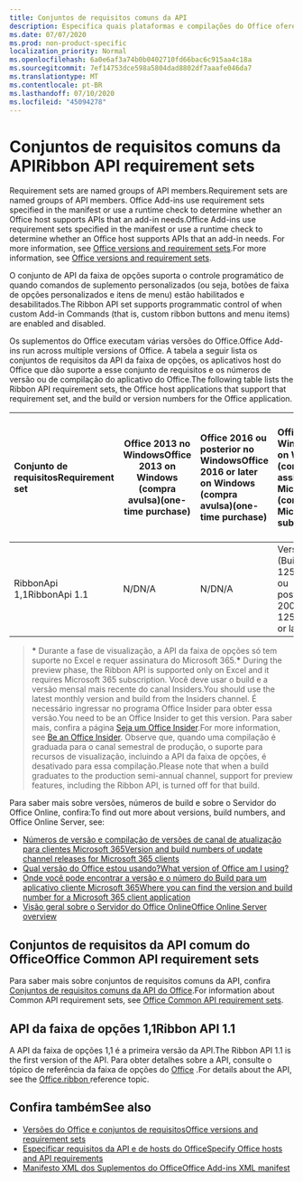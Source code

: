 ```yaml
---
title: Conjuntos de requisitos comuns da API
description: Especifica quais plataformas e compilações do Office oferecem suporte às APIs de faixa de opções dinâmicas.
ms.date: 07/07/2020
ms.prod: non-product-specific
localization_priority: Normal
ms.openlocfilehash: 6a0e6af3a74b0b0402710fd66bac6c915aa4c18a
ms.sourcegitcommit: 7ef14753dce598a5804dad8802df7aaafe046da7
ms.translationtype: MT
ms.contentlocale: pt-BR
ms.lasthandoff: 07/10/2020
ms.locfileid: "45094278"
---
```

# <a name="ribbon-api-requirement-sets"></a><span data-ttu-id="547fe-103">Conjuntos de requisitos comuns da API</span><span class="sxs-lookup"><span data-stu-id="547fe-103">Ribbon API requirement sets</span></span>

<span data-ttu-id="547fe-104">Requirement sets are named groups of API members.</span><span class="sxs-lookup"><span data-stu-id="547fe-104">Requirement sets are named groups of API members.</span></span> <span data-ttu-id="547fe-105">Office Add-ins use requirement sets specified in the manifest or use a runtime check to determine whether an Office host supports APIs that an add-in needs.</span><span class="sxs-lookup"><span data-stu-id="547fe-105">Office Add-ins use requirement sets specified in the manifest or use a runtime check to determine whether an Office host supports APIs that an add-in needs.</span></span> <span data-ttu-id="547fe-106">For more information, see [Office versions and requirement sets](/office/dev/add-ins/develop/office-versions-and-requirement-sets).</span><span class="sxs-lookup"><span data-stu-id="547fe-106">For more information, see [Office versions and requirement sets](/office/dev/add-ins/develop/office-versions-and-requirement-sets).</span></span>

<span data-ttu-id="547fe-107">O conjunto de API da faixa de opções suporta o controle programático de quando comandos de suplemento personalizados (ou seja, botões de faixa de opções personalizados e itens de menu) estão habilitados e desabilitados.</span><span class="sxs-lookup"><span data-stu-id="547fe-107">The Ribbon API set supports programmatic control of when custom Add-in Commands (that is, custom ribbon buttons and menu items) are enabled and disabled.</span></span>

<span data-ttu-id="547fe-108">Os suplementos do Office executam várias versões do Office.</span><span class="sxs-lookup"><span data-stu-id="547fe-108">Office Add-ins run across multiple versions of Office.</span></span> <span data-ttu-id="547fe-109">A tabela a seguir lista os conjuntos de requisitos da API da faixa de opções, os aplicativos host do Office que dão suporte a esse conjunto de requisitos e os números de versão ou de compilação do aplicativo do Office.</span><span class="sxs-lookup"><span data-stu-id="547fe-109">The following table lists the Ribbon API requirement sets, the Office host applications that support that requirement set, and the build or version numbers for the Office application.</span></span>

|  <span data-ttu-id="547fe-110">Conjunto de requisitos</span><span class="sxs-lookup"><span data-stu-id="547fe-110">Requirement set</span></span>  | <span data-ttu-id="547fe-111">Office 2013 no Windows</span><span class="sxs-lookup"><span data-stu-id="547fe-111">Office 2013 on Windows</span></span><br><span data-ttu-id="547fe-112">(compra avulsa)</span><span class="sxs-lookup"><span data-stu-id="547fe-112">(one-time purchase)</span></span> | <span data-ttu-id="547fe-113">Office 2016 ou posterior no Windows</span><span class="sxs-lookup"><span data-stu-id="547fe-113">Office 2016 or later on Windows</span></span><br><span data-ttu-id="547fe-114">(compra avulsa)</span><span class="sxs-lookup"><span data-stu-id="547fe-114">(one-time purchase)</span></span>   | <span data-ttu-id="547fe-115">Office no Windows\*</span><span class="sxs-lookup"><span data-stu-id="547fe-115">Office on Windows\*</span></span><br><span data-ttu-id="547fe-116">(conectado à assinatura do Microsoft 365)</span><span class="sxs-lookup"><span data-stu-id="547fe-116">(connected to Microsoft 365 subscription)</span></span> |  <span data-ttu-id="547fe-117">Office no iPad</span><span class="sxs-lookup"><span data-stu-id="547fe-117">Office on iPad</span></span><br><span data-ttu-id="547fe-118">(conectado à assinatura do Microsoft 365)</span><span class="sxs-lookup"><span data-stu-id="547fe-118">(connected to Microsoft 365 subscription)</span></span>  |  <span data-ttu-id="547fe-119">Office no Mac\*</span><span class="sxs-lookup"><span data-stu-id="547fe-119">Office on Mac\*</span></span><br><span data-ttu-id="547fe-120">(conectado à assinatura do Microsoft 365)</span><span class="sxs-lookup"><span data-stu-id="547fe-120">(connected to Microsoft 365 subscription)</span></span>  | <span data-ttu-id="547fe-121">Office na Web\*</span><span class="sxs-lookup"><span data-stu-id="547fe-121">Office on the web\*</span></span>  |  <span data-ttu-id="547fe-122">Servidor do Office Online</span><span class="sxs-lookup"><span data-stu-id="547fe-122">Office Online Server</span></span>  |
|:-----|-----|:-----|:-----|:-----|:-----|:-----|:-----|
| <span data-ttu-id="547fe-123">RibbonApi 1,1</span><span class="sxs-lookup"><span data-stu-id="547fe-123">RibbonApi 1.1</span></span>  | <span data-ttu-id="547fe-124">N/D</span><span class="sxs-lookup"><span data-stu-id="547fe-124">N/A</span></span> | <span data-ttu-id="547fe-125">N/D</span><span class="sxs-lookup"><span data-stu-id="547fe-125">N/A</span></span> | <span data-ttu-id="547fe-126">Versão 2002 (Build 12527,20264) ou posterior</span><span class="sxs-lookup"><span data-stu-id="547fe-126">Version 2002 (Build 12527.20264) or later</span></span> | <span data-ttu-id="547fe-127">16,38 ou posterior</span><span class="sxs-lookup"><span data-stu-id="547fe-127">16.38 or later</span></span> | <span data-ttu-id="547fe-128">N/D</span><span class="sxs-lookup"><span data-stu-id="547fe-128">N/A</span></span> | <span data-ttu-id="547fe-129">Fevereiro de 2020</span><span class="sxs-lookup"><span data-stu-id="547fe-129">February 2020</span></span> | <span data-ttu-id="547fe-130">N/D</span><span class="sxs-lookup"><span data-stu-id="547fe-130">N/A</span></span>|

> <span data-ttu-id="547fe-131">**&#42;** Durante a fase de visualização, a API da faixa de opções só tem suporte no Excel e requer assinatura do Microsoft 365.</span><span class="sxs-lookup"><span data-stu-id="547fe-131">**&#42;** During the preview phase, the Ribbon API is supported only on Excel and it requires Microsoft 365 subscription.</span></span> <span data-ttu-id="547fe-132">Você deve usar o build e a versão mensal mais recente do canal Insiders.</span><span class="sxs-lookup"><span data-stu-id="547fe-132">You should use the latest monthly version and build from the Insiders channel.</span></span> <span data-ttu-id="547fe-133">É necessário ingressar no programa Office Insider para obter essa versão.</span><span class="sxs-lookup"><span data-stu-id="547fe-133">You need to be an Office Insider to get this version.</span></span> <span data-ttu-id="547fe-134">Para saber mais, confira a página [Seja um Office Insider](https://products.office.com/office-insider?tab=tab-1).</span><span class="sxs-lookup"><span data-stu-id="547fe-134">For more information, see [Be an Office Insider](https://products.office.com/office-insider?tab=tab-1).</span></span> <span data-ttu-id="547fe-135">Observe que, quando uma compilação é graduada para o canal semestral de produção, o suporte para recursos de visualização, incluindo a API da faixa de opções, é desativado para essa compilação.</span><span class="sxs-lookup"><span data-stu-id="547fe-135">Please note that when a build graduates to the production semi-annual channel, support for preview features, including the Ribbon API, is turned off for that build.</span></span>

<span data-ttu-id="547fe-136">Para saber mais sobre versões, números de build e sobre o Servidor do Office Online, confira:</span><span class="sxs-lookup"><span data-stu-id="547fe-136">To find out more about versions, build numbers, and Office Online Server, see:</span></span>

- [<span data-ttu-id="547fe-137">Números de versão e compilação de versões de canal de atualização para clientes Microsoft 365</span><span class="sxs-lookup"><span data-stu-id="547fe-137">Version and build numbers of update channel releases for Microsoft 365 clients</span></span>](https://support.office.com/article/version-and-build-numbers-of-update-channel-releases-ae942449-1fca-4484-898b-a933ea23def7)
- [<span data-ttu-id="547fe-138">Qual versão do Office estou usando?</span><span class="sxs-lookup"><span data-stu-id="547fe-138">What version of Office am I using?</span></span>](https://support.office.com/article/What-version-of-Office-am-I-using-932788b8-a3ce-44bf-bb09-e334518b8b19)
- [<span data-ttu-id="547fe-139">Onde você pode encontrar a versão e o número do Build para um aplicativo cliente Microsoft 365</span><span class="sxs-lookup"><span data-stu-id="547fe-139">Where you can find the version and build number for a Microsoft 365 client application</span></span>](https://support.office.com/article/version-and-build-numbers-of-update-channel-releases-ae942449-1fca-4484-898b-a933ea23def7)
- [<span data-ttu-id="547fe-140">Visão geral sobre o Servidor do Office Online</span><span class="sxs-lookup"><span data-stu-id="547fe-140">Office Online Server overview</span></span>](/officeonlineserver/office-online-server-overview)

## <a name="office-common-api-requirement-sets"></a><span data-ttu-id="547fe-141">Conjuntos de requisitos da API comum do Office</span><span class="sxs-lookup"><span data-stu-id="547fe-141">Office Common API requirement sets</span></span>

<span data-ttu-id="547fe-142">Para saber mais sobre conjuntos de requisitos comuns da API, confira [Conjuntos de requisitos comuns da API do Office](office-add-in-requirement-sets.md).</span><span class="sxs-lookup"><span data-stu-id="547fe-142">For information about Common API requirement sets, see [Office Common API requirement sets](office-add-in-requirement-sets.md).</span></span>

## <a name="ribbon-api-11"></a><span data-ttu-id="547fe-143">API da faixa de opções 1,1</span><span class="sxs-lookup"><span data-stu-id="547fe-143">Ribbon API 1.1</span></span>

<span data-ttu-id="547fe-144">A API da faixa de opções 1,1 é a primeira versão da API.</span><span class="sxs-lookup"><span data-stu-id="547fe-144">The Ribbon API 1.1 is the first version of the API.</span></span> <span data-ttu-id="547fe-145">Para obter detalhes sobre a API, consulte o tópico de referência da faixa de opções do [Office](/javascript/api/office/office.ribbon) .</span><span class="sxs-lookup"><span data-stu-id="547fe-145">For details about the API, see the [Office.ribbon ](/javascript/api/office/office.ribbon) reference topic.</span></span>

## <a name="see-also"></a><span data-ttu-id="547fe-146">Confira também</span><span class="sxs-lookup"><span data-stu-id="547fe-146">See also</span></span>

- [<span data-ttu-id="547fe-147">Versões do Office e conjuntos de requisitos</span><span class="sxs-lookup"><span data-stu-id="547fe-147">Office versions and requirement sets</span></span>](/office/dev/add-ins/develop/office-versions-and-requirement-sets)
- [<span data-ttu-id="547fe-148">Especificar requisitos da API e de hosts do Office</span><span class="sxs-lookup"><span data-stu-id="547fe-148">Specify Office hosts and API requirements</span></span>](/office/dev/add-ins/develop/specify-office-hosts-and-api-requirements)
- [<span data-ttu-id="547fe-149">Manifesto XML dos Suplementos do Office</span><span class="sxs-lookup"><span data-stu-id="547fe-149">Office Add-ins XML manifest</span></span>](/office/dev/add-ins/develop/add-in-manifests)
